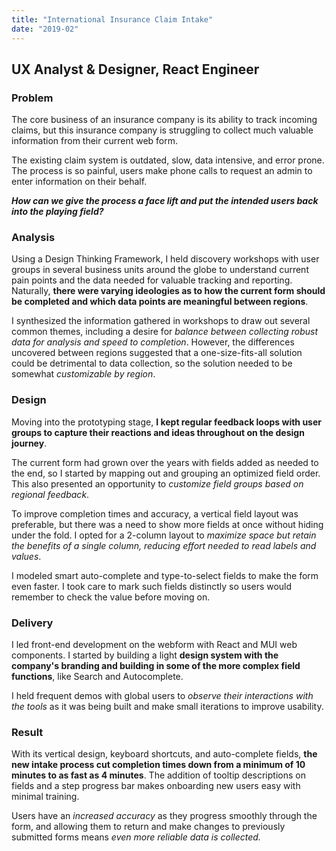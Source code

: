 ```yaml
---
title: "International Insurance Claim Intake"
date: "2019-02"
---
```


## UX Analyst & Designer, React Engineer

### Problem

The core business of an insurance company is its ability to track incoming claims, but this insurance company is struggling to collect much valuable information from their current web form.

The existing claim system is outdated, slow, data intensive, and error prone. The process is so painful, users make phone calls to request an admin to enter information on their behalf.

***How can we give the process a face lift and put the intended users back into the playing field?***

### Analysis

Using a Design Thinking Framework, I held discovery workshops with user groups in several business units around the globe to understand current pain points and the data needed for valuable tracking and reporting. Naturally, **there were varying ideologies as to how the current form should be completed and which data points are meaningful between regions**.

I synthesized the information gathered in workshops to draw out several common themes, including a desire for *balance between collecting robust data for analysis and speed to completion*. However, the differences uncovered between regions suggested that a one-size-fits-all solution could be detrimental to data collection, so the solution needed to be somewhat *customizable by region*.

### Design

Moving into the prototyping stage, **I kept regular feedback loops with user groups to capture their reactions and ideas throughout on the design journey**.

The current form had grown over the years with fields added as needed to the end, so I started by mapping out and grouping an optimized field order. This also presented an opportunity to *customize field groups based on regional feedback*.

To improve completion times and accuracy, a vertical field layout was preferable, but there was a need to show more fields at once without hiding under the fold. I opted for a 2-column layout to *maximize space but retain the benefits of a single column, reducing effort needed to read labels and values*.

I modeled smart auto-complete and type-to-select fields to make the form even faster. I took care to mark such fields distinctly so users would remember to check the value before moving on.

### Delivery

I led front-end development on the webform with React and MUI web components. I started by building a light **design system with the company's branding and building in some of the more complex field functions**, like Search and Autocomplete.

I held frequent demos with global users to *observe their interactions with the tools* as it was being built and make small iterations to improve usability.

### Result

With its vertical design, keyboard shortcuts, and auto-complete fields, **the new intake process cut completion times down from a minimum of 10 minutes to as fast as 4 minutes**. The addition of tooltip descriptions on fields and a step progress bar makes onboarding new users easy with minimal training.

Users have an *increased accuracy* as they progress smoothly through the form, and allowing them to return and make changes to previously submitted forms means *even more reliable data is collected.*
